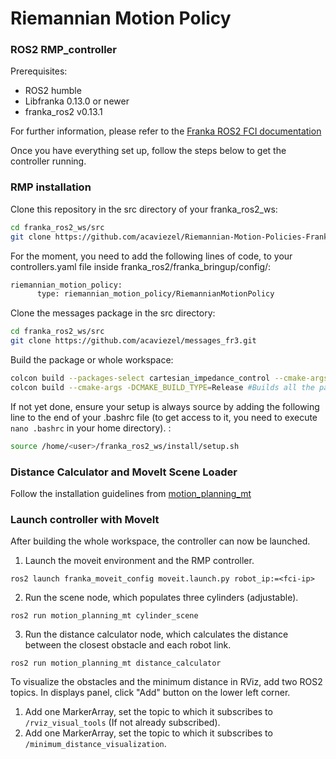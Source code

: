 # Riemannian Motion Policy
### ROS2 RMP_controller

Prerequisites:
* ROS2 humble <br />
* Libfranka 0.13.0 or newer <br />
* franka_ros2 v0.13.1 <br />

For further information, please refer to the [Franka ROS2 FCI documentation](https://support.franka.de/docs/franka_ros2.html)

Once you have everything set up, follow the steps below to get the controller running.

### RMP installation
Clone this repository in the src directory of your franka_ros2_ws: <br />
```bash
cd franka_ros2_ws/src 
git clone https://github.com/acaviezel/Riemannian-Motion-Policies-Franka-Emika-Robot.git
```
For the moment, you need to add the following lines of code, to your controllers.yaml file inside franka_ros2/franka_bringup/config/:
```bash
riemannian_motion_policy:
      type: riemannian_motion_policy/RiemannianMotionPolicy
```

Clone the messages package in the src directory: <br />
```bash
cd franka_ros2_ws/src
git clone https://github.com/acaviezel/messages_fr3.git
```

Build the package or whole workspace: <br />
```bash
colcon build --packages-select cartesian_impedance_control --cmake-args -DCMAKE_BUILD_TYPE=Release
colcon build --cmake-args -DCMAKE_BUILD_TYPE=Release #Builds all the packages in your src folder
```
If not yet done, ensure your setup is always source by adding the following line to the end of your .bashrc file (to get access to it, you need to execute `nano .bashrc` in your home directory). : <br />
```bash
source /home/<user>/franka_ros2_ws/install/setup.sh 
```

### Distance Calculator and MoveIt Scene Loader
Follow the installation guidelines from [motion_planning_mt](https://github.com/acaviezel/motion_planning_mt)

### Launch controller with MoveIt
After building the whole workspace, the controller can now be launched.
1. Launch the moveit environment and the RMP controller.
```
ros2 launch franka_moveit_config moveit.launch.py robot_ip:=<fci-ip>
```
2. Run the scene node, which populates three cylinders (adjustable).
```
ros2 run motion_planning_mt cylinder_scene
```
3. Run the distance calculator node, which calculates the distance between the closest obstacle and each robot link.
```
ros2 run motion_planning_mt distance_calculator
```
To visualize the obstacles and the minimum distance in RViz, add two ROS2 topics. In displays panel, click "Add" button on the lower left corner.
   1. Add one MarkerArray, set the topic to which it subscribes to `/rviz_visual_tools` (If not already subscribed).
   2. Add one MarkerArray, set the topic to which it subscribes to `/minimum_distance_visualization`.

